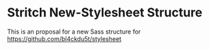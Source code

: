# Stritch New-Stylesheet Structure
This is an proposal for a new Sass structure for https://github.com/bl4ckdu5t/stylesheet
